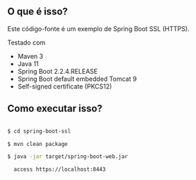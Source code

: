 ## O que é isso?
Este código-fonte é um exemplo de Spring Boot SSL (HTTPS).

Testado com
* Maven 3
* Java 11
* Spring Boot 2.2.4.RELEASE
* Spring Boot default embedded Tomcat 9
* Self-signed certificate (PKCS12)


## Como executar isso?
```bash

$ cd spring-boot-ssl

$ mvn clean package

$ java -jar target/spring-boot-web.jar

  access https://localhost:8443
```
